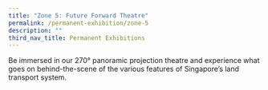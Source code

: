 ```yaml
---
title: "Zone 5: Future Forward Theatre"
permalink: /permanent-exhibition/zone-5
description: ""
third_nav_title: Permanent Exhibitions
---
```

Be immersed in our 270° panoramic projection theatre and experience what goes on behind-the-scene of the various features of Singapore’s land transport system.